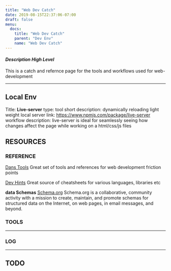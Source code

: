 ```yaml
---
title: "Web Dev Catch"
date: 2019-08-15T22:37:06-07:00
draft: false
menu:
  docs:
    title: "Web Dev Catch"
    parent: "Dev Env"
    name: "Web Dev Catch"
---
```


#### _Description High Level_

This is a catch and refernce page for the tools and workflows used for web-development

* * *


## Local Env

Title: **Live-server**
type: tool
short description: dynamically reloading light weight local server
link: <https://www.npmjs.com/package/live-server>
workflow description: live-server is ideal for seamlessly seeing how changes affect the page while working on a html/css/js files

## RESOURCES

### REFERENCE

[Dans Tools](https://www.danstools.com/)
Great set of tools and references for web development friction points

[Dev Hints](https://devhints.io/jekyll)
Great source of cheatsheets for various languages, libraries etc

**data Schemas**
[Schema.org](https://schema.org/)
Schema.org is a collaborative, community activity with a mission to create, maintain, and promote schemas for structured data on the Internet, on web pages, in email messages, and beyond.

### TOOLS

* * *

### LOG

* * *

## TODO

